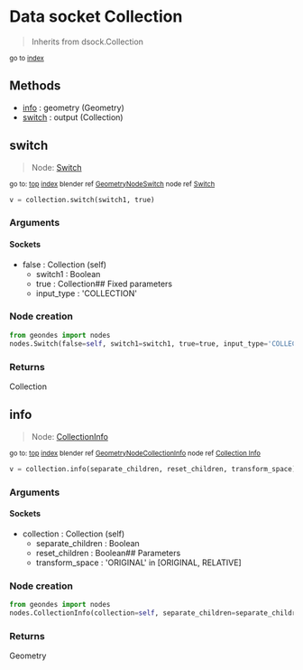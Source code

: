 
# Data socket Collection

> Inherits from dsock.Collection
  
<sub>go to [index](/docs/index.md)</sub>



## Methods

- [info](#info) : geometry (Geometry)
- [switch](#switch) : output (Collection)

## switch

> Node: [Switch](/docs/nodes/Switch.md)
  
<sub>go to: [top](#data-socket-collection) [index](/docs/index.md)
blender ref [GeometryNodeSwitch](https://docs.blender.org/api/current/bpy.types.GeometryNodeSwitch.html)
node ref [Switch](https://docs.blender.org/manual/en/latest/modeling/geometry_nodes/utilities/switch.html) </sub>

```python
v = collection.switch(switch1, true)
```

### Arguments


#### Sockets

- false : Collection (self)
  - switch1 : Boolean
  - true : Collection## Fixed parameters
  - input_type : 'COLLECTION'

### Node creation

```python
from geondes import nodes
nodes.Switch(false=self, switch1=switch1, true=true, input_type='COLLECTION')
```

### Returns

Collection


## info

> Node: [CollectionInfo](/docs/nodes/CollectionInfo.md)
  
<sub>go to: [top](#data-socket-collection) [index](/docs/index.md)
blender ref [GeometryNodeCollectionInfo](https://docs.blender.org/api/current/bpy.types.GeometryNodeCollectionInfo.html)
node ref [Collection Info](https://docs.blender.org/manual/en/latest/modeling/geometry_nodes/input/collection_info.html) </sub>

```python
v = collection.info(separate_children, reset_children, transform_space)
```

### Arguments


#### Sockets

- collection : Collection (self)
  - separate_children : Boolean
  - reset_children : Boolean## Parameters
  - transform_space : 'ORIGINAL' in [ORIGINAL, RELATIVE]

### Node creation

```python
from geondes import nodes
nodes.CollectionInfo(collection=self, separate_children=separate_children, reset_children=reset_children, transform_space=transform_space)
```

### Returns

Geometry

